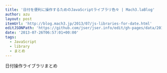 ```yaml
---
title: '日付を便利に操作するためのJavaScriptライブラリ色々 | Mach3.laBlog'
author: azu
layout: post
itemUrl: 'http://blog.mach3.jp/2013/07/js-libraries-for-date.html'
editJSONPath: 'https://github.com/jser/jser.info/edit/gh-pages/data/2013/07/index.json'
date: '2013-07-26T06:57:01+00:00'
tags:
  - JavaScript
  - library
  - まとめ
---
```

日付操作ライブラリまとめ
